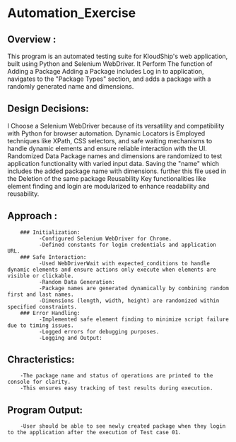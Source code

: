 # Automation_Exercise
## Overview :
This program is an automated testing suite for KloudShip's web application, built using Python and Selenium WebDriver.
It Perform The function of Adding a Package
Adding a Package includes 
Log in to application, navigates to the "Package Types" section, and adds a package with a randomly generated name and dimensions.
## Design Decisions:
I Choose a Selenium WebDriver because of its versatility and compatibility with Python for browser automation.
Dynamic Locators is Employed techniques like XPath, CSS selectors, and safe waiting mechanisms to handle dynamic elements and ensure reliable interaction with the UI.
Randomized Data Package names and dimensions are randomized to test application functionality with varied input data.
Saving the "name" which includes the added package name with dimensions. further this file used in the Deletion of the same package 
Reusability Key functionalities like element finding and login are modularized to enhance readability and reusability.
## Approach :
        ### Initialization: 
              -Configured Selenium WebDriver for Chrome.
              -Defined constants for login credentials and application URL.
        ### Safe Interaction:
              -Used WebDriverWait with expected_conditions to handle dynamic elements and ensure actions only execute when elements are visible or clickable.
              -Random Data Generation:
              -Package names are generated dynamically by combining random first and last names.
              -Dimensions (length, width, height) are randomized within specified constraints.
        ### Error Handling:
              -Implemented safe element finding to minimize script failure due to timing issues.
              -Logged errors for debugging purposes.
              -Logging and Output:
## Chracteristics:
        -The package name and status of operations are printed to the console for clarity.
        -This ensures easy tracking of test results during execution.
## Program Output:
        -User should be able to see newly created package when they login to the application after the execution of Test case 01.
